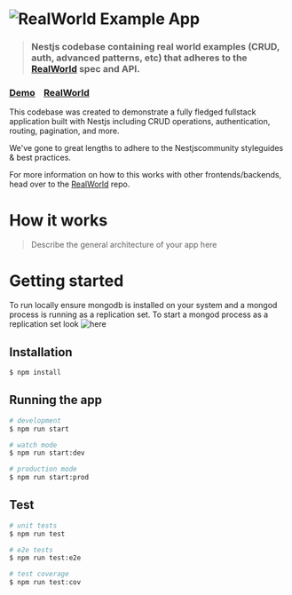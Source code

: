 # ![RealWorld Example App](https://nestjs.com/img/logo-small.svg)

> ### Nestjs codebase containing real world examples (CRUD, auth, advanced patterns, etc) that adheres to the [RealWorld](https://github.com/gothinkster/realworld) spec and API.


### [Demo](https://demo.realworld.io/)&nbsp;&nbsp;&nbsp;&nbsp;[RealWorld](https://github.com/gothinkster/realworld)


This codebase was created to demonstrate a fully fledged fullstack application built with Nestjs including CRUD operations, authentication, routing, pagination, and more.

We've gone to great lengths to adhere to the Nestjscommunity styleguides & best practices.

For more information on how to this works with other frontends/backends, head over to the [RealWorld](https://github.com/gothinkster/realworld) repo.


# How it works

> Describe the general architecture of your app here

# Getting started
To run locally ensure mongodb is installed on your system and a mongod process is running as a replication set.
To start a mongod process as a replication set look ![here](https://docs.mongodb.com/manual/tutorial/convert-standalone-to-replica-set/)
## Installation

```bash
$ npm install
```

## Running the app

```bash
# development
$ npm run start

# watch mode
$ npm run start:dev

# production mode
$ npm run start:prod
```

## Test

```bash
# unit tests
$ npm run test

# e2e tests
$ npm run test:e2e

# test coverage
$ npm run test:cov
```

